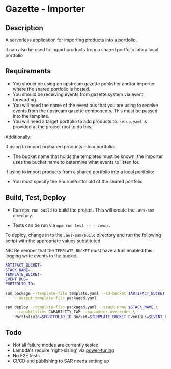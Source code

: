 
# Gazette - Importer

## Description

A serverless application for importing products into a portfolio.

It can also be used to import products from a shared portfolio into a local portfolio

## Requirements

- You should be using an upstream gazette publisher and/or importer where the shared portfolio is hosted.
- You should be receiving events from gazette system via event forwarding.
- You will need the name of the event bus that you are using to receive events from the upstream gazette components. This must be passed into the template.
- You will need a target portfolio to add products to. `setup.yaml` is provided at the project root to do this.

Additionally:

If using to import orphaned products into a portfolio:

- The bucket name that holds the templates must be known; the importer uses the bucket name to determine what events to listen for.

if using to import products from a shared portfolio into a local portfolio:

- You must specify the SourcePortfolioId of the shared portfolio

## Build, Test, Deploy

- Run `npm run build` to build the project. This will create the `.aws-sam` directory.

- Tests can be run via `npm run test -- --cover`.

To deploy, change in to the `.aws-sam/build` directory and run the following script with the appropriate values substituted.

NB: Remember that the `TEMPLATE_BUCKET` must have a trail enabled this logging write events to the bucket.

```bash
ARTIFACT_BUCKET=
STACK_NAME=
TEMPLATE_BUCKET=
EVENT_BUS=
PORTFOLIO_ID=

sam package --template-file template.yaml --s3-bucket $ARTIFACT_BUCKET \
    --output-template-file packaged.yaml

sam deploy --template-file packaged.yaml --stack-name $STACK_NAME \
    --capabilities CAPABILITY_IAM --parameter-overrides \
    PortfolioId=$PORTFOLIO_ID Bucket=$TEMPLATE_BUCKET EventBus=$EVENT_BUS
```

## Todo

- Not all failure modes are currently tested
- Lambda's require 'right-sizing' via [power-tuning](https://github.com/alexcasalboni/aws-lambda-power-tuning)
- No E2E tests
- CI/CD and publishing to SAR needs setting up

